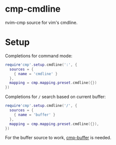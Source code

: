 # cmp-cmdline

nvim-cmp source for vim's cmdline.

# Setup

Completions for command mode:
```lua
require'cmp'.setup.cmdline(':', {
  sources = {
    { name = 'cmdline' }
  },
  mapping = cmp.mapping.preset.cmdline({})
})
```

Completions for `/` search based on current buffer:
```lua
require'cmp'.setup.cmdline('/', {
  sources = {
    { name = 'buffer' }
  },
  mapping = cmp.mapping.preset.cmdline({}),
})
```

For the buffer source to work, [cmp-buffer](https://github.com/hrsh7th/cmp-buffer) is needed.

